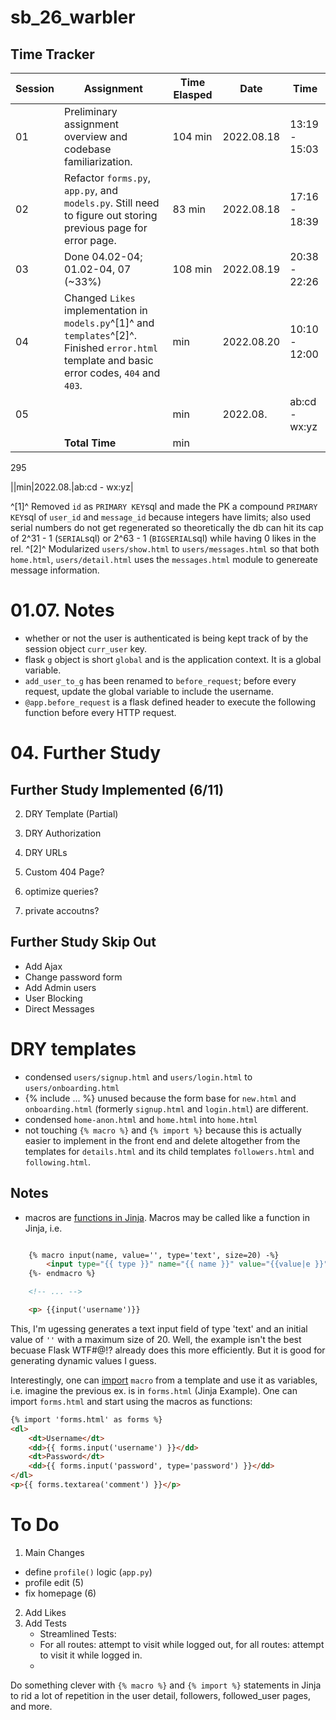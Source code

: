 # sb_26_warbler
## Time Tracker
|Session|Assignment|Time Elasped|Date|Time|
|-|-|-|-|-|
|01|Preliminary assignment overview and codebase familiarization.|104 min|2022.08.18|13:19 - 15:03|
|02|Refactor `forms.py`, `app.py`, and `models.py`. Still need to figure out storing previous page for error page.|83 min|2022.08.18|17:16 - 18:39|
|03|Done 04.02-04; 01.02-04, 07 (~33%)|108 min|2022.08.19|20:38 - 22:26|
|04|Changed `Likes` implementation in `models.py`^[1]^ and `templates`^[2]^. Finished `error.html` template and basic error codes, `404` and `403`. |min|2022.08.20|10:10 - 12:00|
|05||min|2022.08.|ab:cd - wx:yz|
||**Total Time**|min|||

295

||min|2022.08.|ab:cd - wx:yz|

^[1]^ Removed `id` as `PRIMARY KEY`sql and made the PK a compound `PRIMARY KEY`sql of `user_id` and `message_id` because integers have limits; also used serial numbers do not get regenerated so theoretically the db can hit its cap of 2^31 - 1 (`SERIAL`sql) or 2^63 - 1 (`BIGSERIAL`sql) while having 0 likes in the rel.
^[2]^ Modularized `users/show.html` to `users/messages.html` so that both `home.html`, `users/detail.html` uses the `messages.html` module to genereate message information.

# 01.07. Notes
- whether or not the user is authenticated is being kept track of by the session object `curr_user` key.
- flask `g` object is short `global` and is the application context. It is a global variable.
- `add_user_to_g` has been renamed to `before_request`; before every request, update the global variable to include the username.
- `@app.before_request` is a flask defined header to execute the following function before every HTTP request.

# 04. Further Study
## Further Study Implemented (6/11)
2. DRY Template (Partial)
3. DRY Authorization
4. DRY URLs

1. Custom 404 Page?

5. optimize queries?
6. private accoutns?

## Further Study Skip Out
- Add Ajax
- Change password form
- Add Admin users
- User Blocking
- Direct Messages


# DRY templates
- condensed `users/signup.html` and `users/login.html` to `users/onboarding.html`
- {% include ... %} unused because the form base for `new.html` and `onboarding.html` (formerly `signup.html` and `login.html`) are different.
- condensed `home-anon.html` and `home.html` into `home.html`
- not touching `{% macro %}` and `{% import %}` because this is actually easier to implement in the front end and delete altogether from the templates for `details.html` and its child templates `followers.html` and `following.html`.

## Notes
- macros are [functions in Jinja](https://jinja.palletsprojects.com/en/3.1.x/templates/#macros). Macros may be called like a function in Jinja, i.e.
```html

    {% macro input(name, value='', type='text', size=20) -%}
        <input type="{{ type }}" name="{{ name }}" value="{{value|e }}" size="{{ size }}">
    {%- endmacro %}

    <!-- ... -->

    <p> {{input('username')}}

```
This, I'm ugessing generates a text input field of type 'text' and an initial value of `''` with a maximum size of 20. Well, the example isn't the best becuase Flask WTF#@!? already does this more efficiently. But it is good for generating dynamic values I guess.

Interestingly, one can [import](https://jinja.palletsprojects.com/en/3.1.x/templates/#import) `macro` from a template and use it as variables, i.e. imagine the previous ex. is in `forms.html` (Jinja Example). One can import `forms.html` and start using the macros as functions:
```html
{% import 'forms.html' as forms %}
<dl>
    <dt>Username</dt>
    <dd>{{ forms.input('username') }}</dd>
    <dt>Password</dt>
    <dd>{{ forms.input('password', type='password') }}</dd>
</dl>
<p>{{ forms.textarea('comment') }}</p>
```

# To Do
1. Main Changes
- define `profile()` logic (`app.py`)
- profile edit (5)
- fix homepage (6)
2. Add Likes
3. Add Tests
    - Streamlined Tests:
    - For all routes: attempt to visit while logged out, for all routes: attempt to visit it while logged in.
    - 

Do something clever with  `{% macro %}` and `{% import %}` statements in Jinja to rid a lot of repetition in the user detail, followers, followed_user pages, and more.